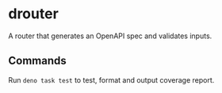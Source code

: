 # drouter

A router that generates an OpenAPI spec and validates inputs.

## Commands

Run `deno task test` to test, format and output coverage report.
